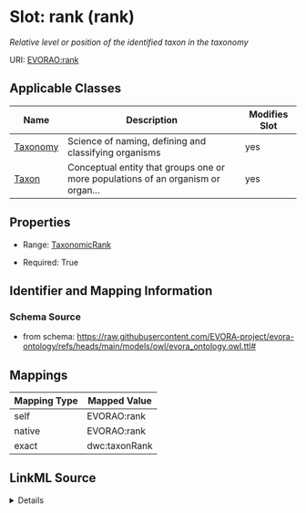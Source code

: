 

# Slot: rank (rank)


_Relative level or position of the identified taxon in the taxonomy_





URI: [EVORAO:rank](https://raw.githubusercontent.com/EVORA-project/evora-ontology/refs/heads/main/models/owl/evora_ontology.owl.ttl#rank)



<!-- no inheritance hierarchy -->





## Applicable Classes

| Name | Description | Modifies Slot |
| --- | --- | --- |
| [Taxonomy](Taxonomy.md) | Science of naming, defining and classifying organisms |  yes  |
| [Taxon](Taxon.md) | Conceptual entity that groups one or more populations of an organism or organ... |  yes  |







## Properties

* Range: [TaxonomicRank](TaxonomicRank.md)

* Required: True





## Identifier and Mapping Information







### Schema Source


* from schema: https://raw.githubusercontent.com/EVORA-project/evora-ontology/refs/heads/main/models/owl/evora_ontology.owl.ttl#




## Mappings

| Mapping Type | Mapped Value |
| ---  | ---  |
| self | EVORAO:rank |
| native | EVORAO:rank |
| exact | dwc:taxonRank |




## LinkML Source

<details>
```yaml
name: rank
description: Relative level or position of the identified taxon in the taxonomy
title: rank
from_schema: https://raw.githubusercontent.com/EVORA-project/evora-ontology/refs/heads/main/models/owl/evora_ontology.owl.ttl#
exact_mappings:
- dwc:taxonRank
rank: 1000
alias: rank
domain_of:
- Taxonomy
- Taxon
range: TaxonomicRank
required: true
multivalued: false

```
</details>